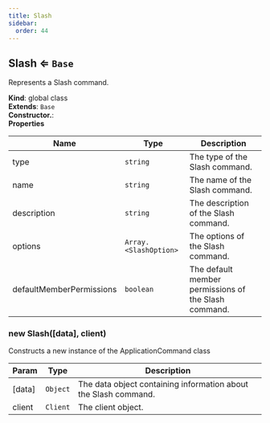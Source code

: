 ```yaml
---
title: Slash
sidebar:
  order: 44
---
```




## Slash ⇐ <code>Base</code>
Represents a Slash command.

**Kind**: global class  
**Extends**: <code>Base</code>  
**Constructor.**:   
**Properties**

| Name | Type | Description |
| --- | --- | --- |
| type | <code>string</code> | The type of the Slash command. |
| name | <code>string</code> | The name of the Slash command. |
| description | <code>string</code> | The description of the Slash command. |
| options | <code>Array.&lt;SlashOption&gt;</code> | The options of the Slash command. |
| defaultMemberPermissions | <code>boolean</code> | The default member permissions of the Slash command. |

<a name="new_Slash_new"></a>

### new Slash([data], client)
Constructs a new instance of the ApplicationCommand class


| Param | Type | Description |
| --- | --- | --- |
| [data] | <code>Object</code> | The data object containing information about the Slash command. |
| client | <code>Client</code> | The client object. |


